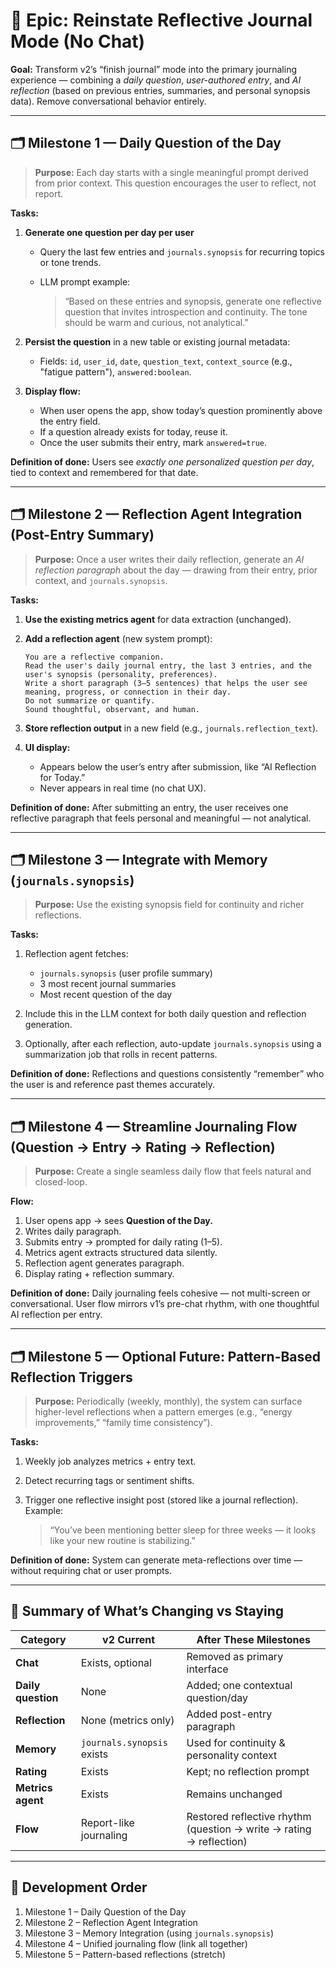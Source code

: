 # 🧭 Epic: Reinstate Reflective Journal Mode (No Chat)

**Goal:**
Transform v2’s “finish journal” mode into the primary journaling experience — combining a *daily question*, *user-authored entry*, and *AI reflection* (based on previous entries, summaries, and personal synopsis data).
Remove conversational behavior entirely.

---

## 🗂️ Milestone 1 — Daily Question of the Day

> **Purpose:**
> Each day starts with a single meaningful prompt derived from prior context.
> This question encourages the user to reflect, not report.

**Tasks:**

1. **Generate one question per day per user**

   * Query the last few entries and `journals.synopsis` for recurring topics or tone trends.
   * LLM prompt example:

     > “Based on these entries and synopsis, generate one reflective question that invites introspection and continuity.
     > The tone should be warm and curious, not analytical.”

2. **Persist the question** in a new table or existing journal metadata:

   * Fields:
     `id`, `user_id`, `date`, `question_text`, `context_source` (e.g., "fatigue pattern"), `answered:boolean`.

3. **Display flow:**

   * When user opens the app, show today’s question prominently above the entry field.
   * If a question already exists for today, reuse it.
   * Once the user submits their entry, mark `answered=true`.

**Definition of done:**
Users see *exactly one personalized question per day*, tied to context and remembered for that date.

---

## 🗂️ Milestone 2 — Reflection Agent Integration (Post-Entry Summary)

> **Purpose:**
> Once a user writes their daily reflection, generate an *AI reflection paragraph* about the day — drawing from their entry, prior context, and `journals.synopsis`.

**Tasks:**

1. **Use the existing metrics agent** for data extraction (unchanged).
2. **Add a reflection agent** (new system prompt):

   ```
   You are a reflective companion. 
   Read the user's daily journal entry, the last 3 entries, and the user's synopsis (personality, preferences).
   Write a short paragraph (3–5 sentences) that helps the user see meaning, progress, or connection in their day.
   Do not summarize or quantify. 
   Sound thoughtful, observant, and human.
   ```
3. **Store reflection output** in a new field (e.g., `journals.reflection_text`).
4. **UI display:**

   * Appears below the user’s entry after submission, like “AI Reflection for Today.”
   * Never appears in real time (no chat UX).

**Definition of done:**
After submitting an entry, the user receives one reflective paragraph that feels personal and meaningful — not analytical.

---

## 🗂️ Milestone 3 — Integrate with Memory (`journals.synopsis`)

> **Purpose:**
> Use the existing synopsis field for continuity and richer reflections.

**Tasks:**

1. Reflection agent fetches:

   * `journals.synopsis` (user profile summary)
   * 3 most recent journal summaries
   * Most recent question of the day
2. Include this in the LLM context for both daily question and reflection generation.
3. Optionally, after each reflection, auto-update `journals.synopsis` using a summarization job that rolls in recent patterns.

**Definition of done:**
Reflections and questions consistently “remember” who the user is and reference past themes accurately.

---

## 🗂️ Milestone 4 — Streamline Journaling Flow (Question → Entry → Rating → Reflection)

> **Purpose:**
> Create a single seamless daily flow that feels natural and closed-loop.

**Flow:**

1. User opens app → sees **Question of the Day.**
2. Writes daily paragraph.
3. Submits entry → prompted for daily rating (1–5).
4. Metrics agent extracts structured data silently.
5. Reflection agent generates paragraph.
6. Display rating + reflection summary.

**Definition of done:**
Daily journaling feels cohesive — not multi-screen or conversational.
User flow mirrors v1’s pre-chat rhythm, with one thoughtful AI reflection per entry.

---

## 🗂️ Milestone 5 — Optional Future: Pattern-Based Reflection Triggers

> **Purpose:**
> Periodically (weekly, monthly), the system can surface higher-level reflections when a pattern emerges (e.g., “energy improvements,” “family time consistency”).

**Tasks:**

1. Weekly job analyzes metrics + entry text.
2. Detect recurring tags or sentiment shifts.
3. Trigger one reflective insight post (stored like a journal reflection).
   Example:

   > “You’ve been mentioning better sleep for three weeks — it looks like your new routine is stabilizing.”

**Definition of done:**
System can generate meta-reflections over time — without requiring chat or user prompts.

---

## 🧩 Summary of What’s Changing vs Staying

| Category           | v2 Current                 | After These Milestones                                              |
| ------------------ | -------------------------- | ------------------------------------------------------------------- |
| **Chat**           | Exists, optional           | Removed as primary interface                                        |
| **Daily question** | None                       | Added; one contextual question/day                                  |
| **Reflection**     | None (metrics only)        | Added post-entry paragraph                                          |
| **Memory**         | `journals.synopsis` exists | Used for continuity & personality context                           |
| **Rating**         | Exists                     | Kept; no reflection prompt                                          |
| **Metrics agent**  | Exists                     | Remains unchanged                                                   |
| **Flow**           | Report-like journaling     | Restored reflective rhythm (question → write → rating → reflection) |

---

## 🧱 Development Order

1. Milestone 1 – Daily Question of the Day
2. Milestone 2 – Reflection Agent Integration
3. Milestone 3 – Memory Integration (using `journals.synopsis`)
4. Milestone 4 – Unified journaling flow (link all together)
5. Milestone 5 – Pattern-based reflections (stretch)
